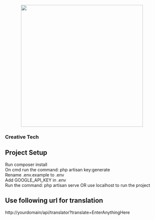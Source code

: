 <p align="center"><a href="https://laravel.com" target="_blank"><img src="https://raw.githubusercontent.com/laravel/art/master/logo-lockup/5%20SVG/2%20CMYK/1%20Full%20Color/laravel-logolockup-cmyk-red.svg" width="400"></a></p>

<p align="center">
	<h3>Creative Tech</h3>
</p>

## Project Setup

Run composer install
<br/>
On cmd run the command: php artisan key:generate
<br/>
Rename .env.example to .env
<br/>
Add GOOGLE_API_KEY in .env
<br />
Run the command: php artisan serve OR use localhost to run the project

## Use following url for translation
http://yourdomain/api/translator?translate=EnterAnythingHere